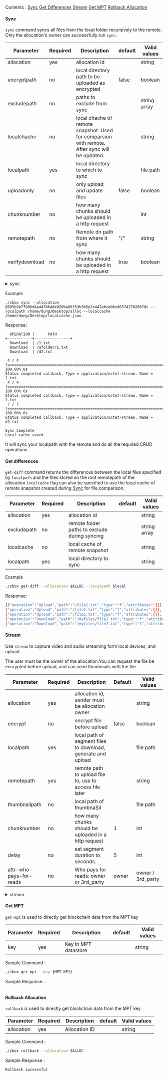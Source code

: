 Contents : 
[Sync](#sync)
[Get Differences](#get-differences)
[Stream](#stream)
[Get MPT](#get-mpt)
[Rollback Allocation](#rollback-allocation)

#### Sync

`sync` command syncs all files from the local folder recursively to the remote.
Only the allocation's owner can successfully run `sync`.

| Parameter   | Required | Description                                                                                   | default | Valid values |
| ----------- | -------- | --------------------------------------------------------------------------------------------- | ------- | ------------ |
| allocation  | yes      | allocation id                                                                                 |         | string       |
| encryptpath | no       | local directory path to be uploaded as encrypted                                              | false   | boolean      |
| excludepath | no       | paths to exclude from sync                                                                    |         | string array |
| localchache | no       | local chache of remote snapshot. Used for comparsion with remote. After sync will be updated. |         | string       |
| localpath   | yes      | local directory to which to sync                                                              |         | file path    |
| uploadonly  | no       | only upload and update files                                                                  | false   | boolean      |
| chunknumber | no       | how many chunks should be uploaded in a http request                                          |         | int          |
| remotepath  | no       | Remote dir path from where it sync                                                            |   "/"   | string       |
| verifydownload | no       | how many chunks should be uploaded in a http request                                       |  true   | boolean      |

<details>
  <summary>sync</summary>

![image](https://user-images.githubusercontent.com/6240686/127884376-a95c4f27-4b2a-4d9b-91b6-c7e7919f88bc.png)

</details>

Example

```
./zbox sync --allocation 8695b9e7f986d4a447b64de020ba86f53b3b5e2c442abceb6cd65742702067dc --localpath /home/dung/Desktop/alloc --localcache /home/dung/Desktop/localcache.json
```

Response:

```
  OPERATION |      PATH
+-----------+----------------+
  Download  | /1.txt
  Download  | /afolder/1.txt
  Download  | /d2.txt

 4 / 4 [===========================================================================] 100.00% 0s
Status completed callback. Type = application/octet-stream. Name = 1.txt
 4 / 4 [===========================================================================] 100.00% 0s
Status completed callback. Type = application/octet-stream. Name = 1.txt
 7 / 7 [===========================================================================] 100.00% 0s
Status completed callback. Type = application/octet-stream. Name = d2.txt

Sync Complete
Local cache saved.
```

It will sync your localpath with the remote and do all the required CRUD operations.


#### Get differences

`get-diff` command returns the differences between the local files specified by `localpath` and the files stored
on the root remotepath of the allocation.`localcache` flag can also be specified to use the local cache of remote snapshot created during [Sync](#sync) for file comparison.

| Parameter   | Required | Description                                   | default | Valid values |
| ----------- | -------- | --------------------------------------------- | ------- | ------------ |
| allocation  | yes      | allocation id                                 |         | string       |
| excludepath | no       | remote folder paths to exclude during syncing |         | string array |
| localcache  | no       | local cache of remote snapshot                |         | string       |
| localpath   | yes      | local directory to sync                       |         | string       |

Example

```sh
./zbox get-diff --allocation $ALLOC --localpath $local
```

Response:

```sh
[{"operation":"Upload","path":"/file1.txt","type":"f","attributes":{}},
{"operation":"Upload","path":"/file2.txt","type":"f","attributes":{}},
{"operation":"Upload","path":"/file3.txt","type":"f","attributes":{}},
{"operation":"Download","path":"/myfiles/file1.txt","type":"f","attributes":{}},
{"operation":"Download","path":"/myfiles/file2.txt","type":"f","attributes":{}}]
```

#### Stream

Use `stream` to capture video and audio streaming form local devices, and upload

The user must be the owner of the allocation.You can request the file be encrypted before upload, and can send thumbnails with the file.

| Parameter     | Required | Description                                                  | Default | Valid values |
| ------------- | -------- | ------------------------------------------------------------ | ------- | ------------ |
| allocation    | yes      | allocation id, sender must be allocation owner               |         | string       |
| encrypt       | no       | encrypt file before upload                                   | false   | boolean      |
| localpath     | yes      | local path of segment files to download, generate and upload |         | file path    |
| remotepath    | yes      | remote path to upload file to, use to access file later      |         | string       |
| thumbnailpath | no       | local path of thumbnaSil                                     |         | file path    |
| chunknumber   | no       | how many chunks should be uploaded in a http request         | 1       | int          |
| delay         | no       | set segment duration to seconds.                             | 5       | int          |
| attr-who-pays-for-reads | no       | Who pays for reads: owner or 3rd_party         | owner   | owner / 3rd_party|

<details>
  <summary>stream</summary>

![image](https://github.com/0chain/blobber/wiki/uml/usecase/live_upload_live.png)

</details>


#### Get MPT

`get-mpt` is used to directly get blockchain data from the MPT key

| Parameter | Required | Description    | default | Valid values |
| --------- | -------- | -------------- | ------- | ------------ |
| key       | yes      | Key in MPT datastore |         | string       |

Sample Command : 
```sh
./zbox get-mpt --key {MPT_KEY}
```

Sample Response : 
```sh

```

#### Rollback Allocation

`rollback` is used to directly get blockchain data from the MPT key

| Parameter | Required | Description    | default | Valid values |
| --------- | -------- | -------------- | ------- | ------------ |
| allocation       | yes      | Allocation ID |         | string       |

Sample Command : 
```sh
./zbox rollback --allocation $ALLOC
```

Sample Response : 
```sh
Rollback successful
```
